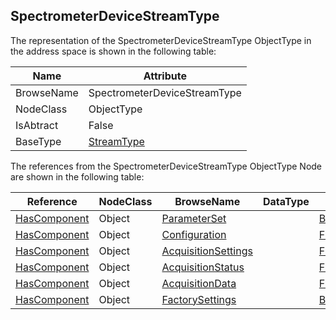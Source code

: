 <!-- objecttype -->
## SpectrometerDeviceStreamType
  
The representation of the SpectrometerDeviceStreamType ObjectType in the address space is shown in the following table:  

|Name|Attribute|
|---|---|
|BrowseName|SpectrometerDeviceStreamType|
|NodeClass|ObjectType|
|IsAbtract|False|
|BaseType|[StreamType](../../ObjectTypes/StreamType/readme.md)|

The references from the SpectrometerDeviceStreamType ObjectType Node are shown in the following table:  

|Reference|NodeClass|BrowseName|DataType|TypeDefinition|ModellingRule|
|---|---|---|---|---|---|
|[HasComponent](../../../Core/Part3/ReferenceTypes/HasComponent/readme.md)|Object|[ParameterSet](#ParameterSet)||[BaseObjectType](../../../Core/Part5/ObjectTypes/BaseObjectType/readme.md)|[Optional](../../../Core/Objects/Optional/readme.md)|
|[HasComponent](../../../Core/Part3/ReferenceTypes/HasComponent/readme.md)|Object|[Configuration](#Configuration)||[FunctionalGroupType](../../../DI/ObjectTypes/FunctionalGroupType/readme.md)|[Mandatory](../../../Core/Objects/Mandatory/readme.md)|
|[HasComponent](../../../Core/Part3/ReferenceTypes/HasComponent/readme.md)|Object|[AcquisitionSettings](#AcquisitionSettings)||[FunctionalGroupType](../../../DI/ObjectTypes/FunctionalGroupType/readme.md)|[Mandatory](../../../Core/Objects/Mandatory/readme.md)|
|[HasComponent](../../../Core/Part3/ReferenceTypes/HasComponent/readme.md)|Object|[AcquisitionStatus](#AcquisitionStatus)||[FunctionalGroupType](../../../DI/ObjectTypes/FunctionalGroupType/readme.md)|[Mandatory](../../../Core/Objects/Mandatory/readme.md)|
|[HasComponent](../../../Core/Part3/ReferenceTypes/HasComponent/readme.md)|Object|[AcquisitionData](#AcquisitionData)||[FunctionalGroupType](../../../DI/ObjectTypes/FunctionalGroupType/readme.md)|[Mandatory](../../../Core/Objects/Mandatory/readme.md)|
|[HasComponent](../../../Core/Part3/ReferenceTypes/HasComponent/readme.md)|Object|[FactorySettings](#FactorySettings)||[BaseObjectType](../../../Core/Part5/ObjectTypes/BaseObjectType/readme.md)|[Mandatory](../../../Core/Objects/Mandatory/readme.md)|


